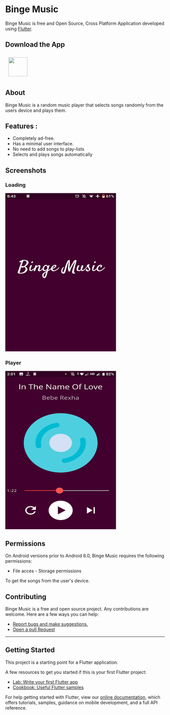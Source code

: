 # Binge Music 

Binge Music is free and Open Source, Cross Platform Application developed using [Flutter](https://github.com/flutter/flutter).

## Download the App
[<img src="https://image.flaticon.com/icons/svg/443/443049.svg" align="center"
width="60" hspace="10" height="60" vspace="10">](http://www.mediafire.com/file/oq86py5llms74ml/BingeMusic.apk/file)

## About

Binge Music is a random music player that selects songs randomly from the users device and plays them.


## Features :

- Completely ad-free.
- Has a minimal user interface.
- No need to add songs to play-lists
- Selects and plays songs automatically

## Screenshots

### Loading 

<img src="https://github.com/adarshbalu/binge_music/blob/master/loading.png?raw=true" width="350" height="500">

### Player

<img src="https://github.com/adarshbalu/binge_music/blob/master/player.png?raw=true" width="350" height="500">

## Permissions

On Android versions prior to Android 6.0, Binge Music requires the following permissions:
- File acces - Storage permissions

To get the songs from the user's device.

## Contributing

Binge Music is a free and open source project. Any contributions are welcome. Here are a few ways you can help:
 * [Report bugs and make suggestions.](https://github.com/adarshbalu/binge_music/issues)
 * [Open a pull Request](https://github.com/adarshbalu/binge_music/pulls)
 

<hr>

## Getting Started

This project is a starting point for a Flutter application.

A few resources to get you started if this is your first Flutter project:

- [Lab: Write your first Flutter app](https://flutter.dev/docs/get-started/codelab)
- [Cookbook: Useful Flutter samples](https://flutter.dev/docs/cookbook)

For help getting started with Flutter, view our
[online documentation](https://flutter.dev/docs), which offers tutorials,
samples, guidance on mobile development, and a full API reference.
